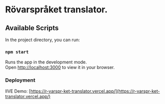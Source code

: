 # Rövarspråket translator.

## Available Scripts

In the project directory, you can run:

### `npm start`

Runs the app in the development mode.\
Open [http://localhost:3000](http://localhost:3000) to view it in your browser.

### Deployment

lIVE Demo: [https://r-varspr-ket-translator.vercel.app/](https://r-varspr-ket-translator.vercel.app/)
